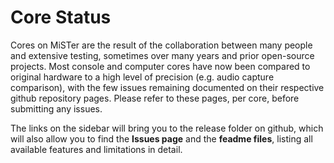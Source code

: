 # Core Status #

Cores on MiSTer are the result of the collaboration between many people and extensive testing, sometimes over many years and prior open-source projects.  Most console and computer cores have now been compared to original hardware to a high level of precision (e.g. audio capture comparison), with the few issues remaining documented on their respective github repository pages. Please refer to these pages, per core, before submitting any issues.

The links on the sidebar will bring you to the release folder on github, which will also allow you to find the **Issues page** and the **feadme files**, listing all available features and limitations in detail.

